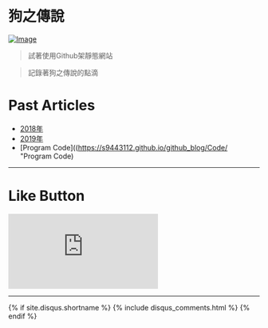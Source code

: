 # 狗之傳說

[![Image](https://scontent.fsyd4-1.fna.fbcdn.net/v/t1.0-9/52609098_2340778895956884_1731601784339693568_o.jpg?_nc_cat=110&_nc_ht=scontent.fsyd4-1.fna&oh=8a93d0d883c7f1e844c226de8cf69b28&oe=5D07A883)](https://www.facebook.com/s9443112)

>試著使用Github架靜態網站

>記錄著狗之傳說的點滴

# Past Articles

* [2018年](https://s9443112.github.io/github_blog/2018/ "2018年的文章")
* [2019年](https://s9443112.github.io/github_blog/2019/ "2019年的文章")
* [Program Code]((https://s9443112.github.io/github_blog/Code/ "Program Code)

* * *

# Like Button

  <iframe class="lc-margin-top-64 lc-margin-bottom-32 lc-mobile" data-v-b66e9a5a="" frameborder="0" src="https://button.like.co/in/embed/lazy_tea_time/button?referrer=LazyTeaTime.github.io&amp;type=wp"> </iframe>
  
* * *

{% if site.disqus.shortname %}
  {% include disqus_comments.html %}
{% endif %}
